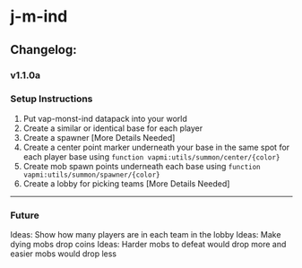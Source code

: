 # j-m-ind

## Changelog:

### v1.1.0a

### Setup Instructions
1. Put vap-monst-ind datapack into your world
1. Create a similar or identical base for each player
1. Create a spawner [More Details Needed]
1. Create a center point marker underneath your base in the same spot for each player base using `function vapmi:utils/summon/center/{color}`
1. Create mob spawn points underneath each base using `function vapmi:utils/summon/spawner/{color}`
1. Create a lobby for picking teams [More Details Needed]

---

### Future
Ideas: Show how many players are in each team in the lobby
Ideas: Make dying mobs drop coins
Ideas: Harder mobs to defeat would drop more and easier mobs would drop less

